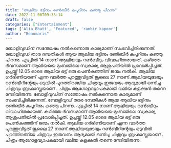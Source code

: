```yaml
---
title: "ആലിയ ഭട്ടിനും രൺബീർ കപൂറിനും കുഞ്ഞു പിറന്നു"
date: 2022-11-06T09:33:14
draft: false
categories: ["Entertainment"]
tags: ['Alia Bhatt', 'Featured', 'ranbir kapoor']
author: "Beaumaris"
---
```


ബോളിവുഡിന് സന്തോഷം നൽകുന്നൊരു കാര്യമാണ് സംഭവിച്ചിരിക്കുന്നത്. ബോളിവുഡ് താര ദമ്പതികൾ ആയ ആലിയ ഭട്ടിനും രൺബീർ കപൂറിനും കുഞ്ഞു പിറന്നു. ഏപ്രില്‍ 14 നാണ് ആലിയയും റണ്‍ബീറും വിവാഹിതരായത്. കഴിഞ്ഞ ദിവസമാണ് ആലിയയെ മുംബയിലെ സ്വകാര്യ ആശുപതിയിൽ പ്രവേശിപ്പിച്ചത്. ഉച്ചയ്ക്ക് 12.05 ഓടെ ആലിയ ഭട്ട് ഒരു പെണ്‍കുഞ്ഞിന് ജന്മം നല്‍കി. ആലിയ ഗർഭിണിയാണ് എന്ന വാർത്ത പുറത്തുവിട്ടത് ജൂലൈ 27 നാണ്.ആലിയയുടേയും റണ്‍ബീറിന്റേയും ഒടുവില്‍ പുറത്തിറങ്ങിയ ചിത്രവും ഇരുവരും ആദ്യമായി ഒന്നിച്ച ചിത്രവും ബ്രഹ്മാസ്ത്രയാണ് . ചിത്രം ആഗോളവ്യാപകമായി വലിയ കളക്ഷൻ തന്നെ നേടിയിരുന്നു.
ബോളിവുഡിന് സന്തോഷം നൽകുന്നൊരു കാര്യമാണ് സംഭവിച്ചിരിക്കുന്നത്. ബോളിവുഡ് താര ദമ്പതികൾ ആയ ആലിയ ഭട്ടിനും രൺബീർ കപൂറിനും കുഞ്ഞു പിറന്നു. ഏപ്രില്‍ 14 നാണ് ആലിയയും റണ്‍ബീറും വിവാഹിതരായത്. കഴിഞ്ഞ ദിവസമാണ് ആലിയയെ മുംബയിലെ സ്വകാര്യ ആശുപതിയിൽ പ്രവേശിപ്പിച്ചത്. ഉച്ചയ്ക്ക് 12.05 ഓടെ ആലിയ ഭട്ട് ഒരു പെണ്‍കുഞ്ഞിന് ജന്മം നല്‍കി. ആലിയ ഗർഭിണിയാണ് എന്ന വാർത്ത പുറത്തുവിട്ടത് ജൂലൈ 27 നാണ്.ആലിയയുടേയും റണ്‍ബീറിന്റേയും ഒടുവില്‍ പുറത്തിറങ്ങിയ ചിത്രവും ഇരുവരും ആദ്യമായി ഒന്നിച്ച ചിത്രവും ബ്രഹ്മാസ്ത്രയാണ് . ചിത്രം ആഗോളവ്യാപകമായി വലിയ കളക്ഷൻ തന്നെ നേടിയിരുന്നു.
